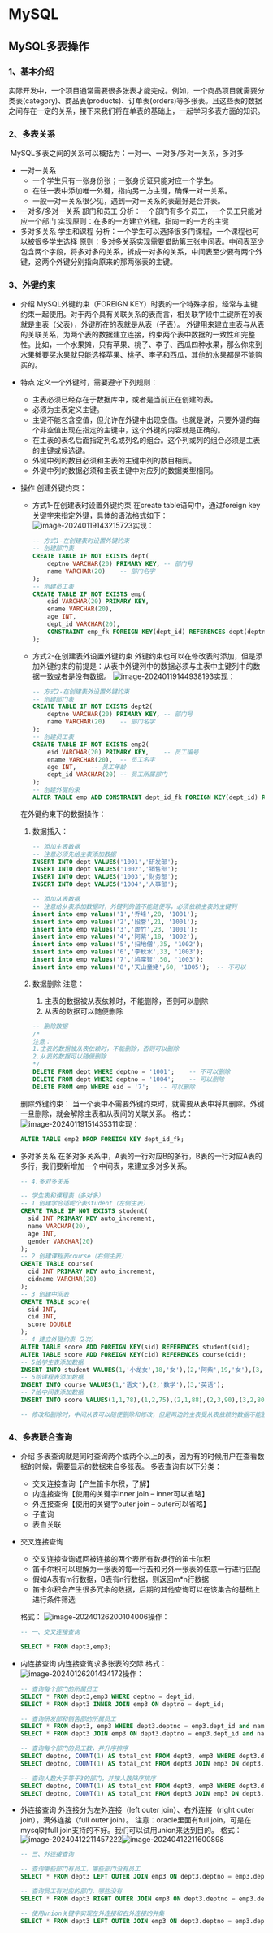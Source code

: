 # MySQL

## MySQL多表操作

### 1、基本介绍

​	实际开发中，一个项目通常需要很多张表才能完成。例如，一个商品项目就需要分类表(category)、商品表(products)、订单表(orders)等多张表。且这些表的数据之间存在一定的关系，接下来我们将在单表的基础上，一起学习多表方面的知识。

### 2、多表关系

​	MySQL多表之间的关系可以概括为：一对一、一对多/多对一关系，多对多

- 一对一关系
  - 一个学生只有一张身份张；一张身份证只能对应一个学生。
  - 在任一表中添加唯一外键，指向另一方主键，确保一对一关系。
  - 一般一对一关系很少见，遇到一对一关系的表最好是合并表。
- 一对多/多对一关系
  部门和员工
  分析：一个部门有多个员工，一个员工只能对应一个部门
  实现原则：在多的一方建立外键，指向一的一方的主键
- 多对多关系
  学生和课程
  分析：一个学生可以选择很多门课程，一个课程也可以被很多学生选择
  原则：多对多关系实现需要借助第三张中间表。中间表至少包含两个字段，将多对多的关系，拆成一对多的关系，中间表至少要有两个外键，这两个外键分别指向原来的那两张表的主键。

### 3、外键约束

- 介绍
  MySQL外键约束（FOREIGN KEY）时表的一个特殊字段，经常与主键约束一起使用。对于两个具有关联关系的表而言，相关联字段中主键所在的表就是主表（父表），外键所在的表就是从表（子表）。
  外键用来建立主表与从表的关联关系，为两个表的数据建立连接，约束两个表中数据的一致性和完整性。比如，一个水果摊，只有苹果、桃子、李子、西瓜四种水果，那么你来到水果摊要买水果就只能选择苹果、桃子、李子和西瓜，其他的水果都是不能购买的。

- 特点
  定义一个外键时，需要遵守下列规则：

  - 主表必须已经存在于数据库中，或者是当前正在创建的表。
  - 必须为主表定义主键。
  - 主键不能包含空值，但允许在外键中出现空值。也就是说，只要外键的每个非空值出现在指定的主键中，这个外键的内容就是正确的。
  - 在主表的表名后面指定列名或列名的组合。这个列或列的组合必须是主表的主键或候选键。
  - 外键中列的数目必须和主表的主键中列的数目相同。
  - 外键中列的数据必须和主表主键中对应列的数据类型相同。

- 操作
  创建外键约束：

  - 方式1-在创建表时设置外键约束
    在create table语句中，通过foreign key关键字来指定外键，具体的语法格式如下：
    ![image-20240119143215723](photo/image-20240119143215723.png)实现：

    ```sql
    -- 方式1-在创建表时设置外键约束
    -- 创建部门表
    CREATE TABLE IF NOT EXISTS dept(
    	deptno VARCHAR(20) PRIMARY KEY,	-- 部门号
    	name VARCHAR(20)	-- 部门名字
    );
    -- 创建员工表
    CREATE TABLE IF NOT EXISTS emp(
    	eid VARCHAR(20) PRIMARY KEY,
    	ename VARCHAR(20),
    	age INT,
    	dept_id VARCHAR(20),
    	CONSTRAINT emp_fk FOREIGN KEY(dept_id) REFERENCES dept(deptno)	-- 外键约束
    );
    ```

  - 方式2-在创建表外设置外键约束
    外键约束也可以在修改表时添加，但是添加外键约束的前提是：从表中外键列中的数据必须与主表中主键列中的数据一致或者是没有数据。
    ![image-20240119144938193](photo/image-20240119144938193.png)实现：

    ```sql
    -- 方式2-在创建表外设置外键约束
    -- 创建部门表
    CREATE TABLE IF NOT EXISTS dept2(
    	deptno VARCHAR(20) PRIMARY KEY,	-- 部门号
    	name VARCHAR(20)	-- 部门名字
    );
    -- 创建员工表
    CREATE TABLE IF NOT EXISTS emp2(
    	eid VARCHAR(20) PRIMARY KEY,	-- 员工编号
    	ename VARCHAR(20),	-- 员工名字
    	age INT,	-- 员工年龄
    	dept_id VARCHAR(20)	-- 员工所属部门
    );
    -- 创建外键约束
    ALTER TABLE emp ADD CONSTRAINT dept_id_fk FOREIGN KEY(dept_id) REFERENCES dept2(deptno);
    ```

  在外键约束下的数据操作：

  1. 数据插入：

     ```sql
     -- 添加主表数据
     -- 注意必须先给主表添加数据
     INSERT INTO dept VALUES('1001','研发部');
     INSERT INTO dept VALUES('1002','销售部');
     INSERT INTO dept VALUES('1003','财务部');
     INSERT INTO dept VALUES('1004','人事部');
     
     -- 添加从表数据
     -- 注意给从表添加数据时，外键列的值不能随便写，必须依赖主表的主键列
     insert into emp values('1','乔峰',20, '1001');
     insert into emp values('2','段誉',21, '1001');
     insert into emp values('3','虚竹',23, '1001');
     insert into emp values('4','阿紫',18, '1002');
     insert into emp values('5','扫地僧',35, '1002');
     insert into emp values('6','李秋水',33, '1003');
     insert into emp values('7','鸠摩智',50, '1003'); 
     insert into emp values('8','天山童姥',60, '1005');  -- 不可以
     ```

  2. 数据删除
     注意：

     1. 主表的数据被从表依赖时，不能删除，否则可以删除
     2. 从表的数据可以随便删除

     ```sql
     -- 删除数据
     /*
     注意：
     1.主表的数据被从表依赖时，不能删除，否则可以删除
     2.从表的数据可以随便删除
     */
     DELETE FROM dept WHERE deptno = '1001';	-- 不可以删除
     DELETE FROM dept WHERE deptno = '1004';	-- 可以删除
     DELETE FROM emp WHERE eid = '7';	-- 可以删除
     ```

  删除外键约束：
  当一个表中不需要外键约束时，就需要从表中将其删除。外键一旦删除，就会解除主表和从表间的关联关系。
  格式：
  ![image-20240119151435311](photo/image-20240119151435311.png)实现：

  ```sql
  ALTER TABLE emp2 DROP FOREIGN KEY dept_id_fk;
  ```

- 多对多关系
  在多对多关系中，A表的一行对应B的多行，B表的一行对应A表的多行，我们要新增加一个中间表，来建立多对多关系。

  ```sql
  -- 4.多对多关系
  
  -- 学生表和课程表（多对多）
  -- 1 创建学合适呢个表student（左侧主表）
  CREATE TABLE IF NOT EXISTS student(
  	sid INT PRIMARY KEY auto_increment,
  	name VARCHAR(20),
  	age INT,
  	gender VARCHAR(20)
  );
  -- 2 创建课程表course（右侧主表）
  CREATE TABLE course(
  	cid INT PRIMARY KEY auto_increment,
  	cidname VARCHAR(20)
  );
  -- 3 创建中间表
  CREATE TABLE score(
  	sid INT,
  	cid INT,
  	score DOUBLE
  );
  -- 4 建立外键约束（2次）
  ALTER TABLE score ADD FOREIGN KEY(sid) REFERENCES student(sid);
  ALTER TABLE score ADD FOREIGN KEY(cid) REFERENCES course(cid);
  -- 5给学生表添加数据
  INSERT INTO student VALUES(1,'小龙女',18,'女'),(2,'阿紫',19,'女'),(3,'周芷若',20,'男');
  -- 6给课程表添加数据
  INSERT INTO course VALUES(1,'语文'),(2,'数学'),(3,'英语');
  -- 7给中间表添加数据
  INSERT INTO score VALUES(1,1,78),(1,2,75),(2,1,88),(2,3,90),(3,2,80),(3,3,65);
  
  -- 修改和删除时，中间从表可以随便删除和修改，但是两边的主表受从表依赖的数据不能删除或者修改
  ```


### 4、多表联合查询

- 介绍
  多表查询就是同时查询两个或两个以上的表，因为有的时候用户在查看数据的时候，需要显示的数据来自多张表。
  多表查询有以下分类：

  - 交叉连接查询【产生笛卡尔积，了解】
  - 内连接查询【使用的关键字inner join – inner可以省略】
  - 外连接查询【使用的关键字outer join – outer可以省略】
  - 子查询
  - 表自关联

- 交叉连接查询

  - 交叉连接查询返回被连接的两个表所有数据行的笛卡尔积
  - 笛卡尔积可以理解为一张表的每一行去和另外一张表的任意一行进行匹配
  - 假如A表有m行数据，B表有n行数据，则返回m*n行数据
  - 笛卡尔积会产生很多冗余的数据，后期的其他查询可以在该集合的基础上进行条件筛选

  格式：
  ![image-20240126200104006](photo/image-20240126200104006.png)操作：

  ```sql
  -- 一、交叉连接查询
  
  SELECT * FROM dept3,emp3;
  ```

- 内连接查询
  内连接查询求多张表的交际
  格式：
  ![image-20240126201434172](photo/image-20240126201434172.png)操作：

  ```sql
  -- 查询每个部门的所属员工
  SELECT * FROM dept3,emp3 WHERE deptno = dept_id;
  SELECT * FROM dept3 INNER JOIN emp3 ON deptno = dept_id;
  
  -- 查询研发部和销售部的所属员工
  SELECT * FROM dept3, emp3 WHERE dept3.deptno = emp3.dept_id and name IN('研发部','销售部');
  SELECT * FROM dept3 JOIN emp3 ON dept3.deptno = emp3.dept_id and name IN('研发部','销售部');
  
  -- 查询每个部门的员工数，并升序排序
  SELECT deptno, COUNT(1) AS total_cnt FROM dept3, emp3 WHERE dept3.deptno = emp3.dept_id GROUP BY deptno ORDER BY total_cnt;
  SELECT deptno, COUNT(1) AS total_cnt FROM dept3 JOIN emp3 ON dept3.deptno = emp3.dept_id GROUP BY deptno ORDER BY total_cnt;
  
  -- 查询人数大于等于3的部门，并按人数降序排序
  SELECT deptno, COUNT(1) AS total_cnt FROM dept3, emp3 WHERE dept3.deptno = emp3.dept_id GROUP BY deptno HAVING total_cnt >= 3 ORDER BY total_cnt DESC;
  SELECT deptno, COUNT(1) AS total_cnt FROM dept3 JOIN emp3 ON dept3.deptno = emp3.dept_id GROUP BY deptno HAVING total_cnt >= 3 ORDER BY total_cnt DESC;
  ```
  
- 外连接查询
  外连接分为左外连接（left outer join）、右外连接（right outer join），满外连接（full outer join）。
  注意：oracle里面有full join，可是在mysql对full join支持的不好。我们可以试用union来达到目的。
  格式：
  ![image-20240412211457222](photo/image-20240412211457222.png)![image-20240412211600898](photo/image-20240412211600898.png)
  
  ```sql
  -- 三、外连接查询
  
  -- 查询哪些部门有员工，哪些部门没有员工
  SELECT * FROM dept3 LEFT OUTER JOIN emp3 ON dept3.deptno = emp3.dept_id;
  
  -- 查询员工有对应的部门，哪些没有
  SELECT * FROM dept3 RIGHT OUTER JOIN emp3 ON dept3.deptno = emp3.dept_id;
  
  -- 使用union关键字实现左外连接和右外连接的并集
  SELECT * FROM dept3 LEFT OUTER JOIN emp3 ON dept3.deptno = emp3.dept_id UNION SELECT * FROM dept3 RIGHT OUTER JOIN emp3 ON dept3.deptno = emp3.dept_id;
  ```
  
  
  
  
